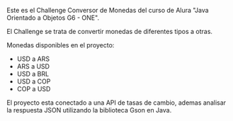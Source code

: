 Este es el Challenge Conversor de Monedas del curso de Alura "Java Orientado a Objetos G6 - ONE".

El Challenge se trata de convertir monedas de diferentes tipos a otras.

Monedas disponibles en el proyecto:
- USD a ARS
- ARS a USD
- USD a BRL
- USD a COP
- COP a USD

El proyecto esta conectado a una API de tasas de cambio, ademas analisar la respuesta JSON utilizando la biblioteca Gson en Java. 
